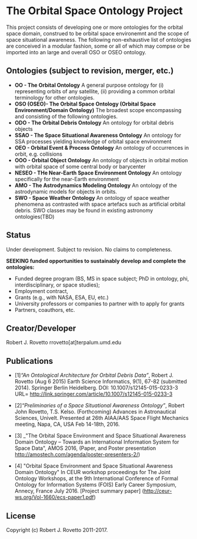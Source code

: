 # The Orbital Space Ontology Project
This project consists of developing one or more ontologies for the orbital space domain, construed to be orbital space environemnt and the scope of space situational awareness. The following non-exhaustive list of ontologies are conceived in a modular fashion, some or all of which may compse or be imported into an large and overall OSO or OSEO ontology.  

## Ontologies (subject to revision, merger, etc.)
* **OO - The Orbital Ontology**
  A general purpose ontology for (i) representing orbits of any satellite, (ii) providing a common orbital terminology for other ontologies.
* **OSO (OSEO)- The Orbital Space Ontology (Orbital Space Environment/Domain Ontology)**
  The broadest scope encompassing and consisting of the following ontologies.
* **ODO - The Orbital Debris Ontology**
  An ontology for orbital debris objects
* **SSAO - The Space Situational Awareness Ontology**
  An ontology for SSA processes yielding knowledge of orbital space environment 
* **OEO - Orbital Event & Process Ontology**
  An ontology of occurrences in orbit, e.g. collisions
* **OOO - Orbital Object Ontology**
  An ontology of objects in orbital motion with orbital space of some central body or barycenter
* **NESEO - THe Near-Earth Space Environment Ontology**
  An ontology specifically for the near-Earth environment
* **AMO - The Astrodynamics Modeling Ontology**
  An ontology of the astrodynamic models for objects in orbits. 
* **SWO - Space Weather Ontology**
  An ontology of space weather phenomena as contrasted with space artefacs such as artificial orbital debris. 
  SWO classes may be found in existing astronomy ontologies(TBD) 

## Status
Under development. Subject to revision. No claims to completeness. 

**SEEKING funded opportunities to sustainably develop and complete the ontologies:**
* Funded degree program (BS, MS in space subject; PhD in ontology, phi, interdisciplinary, or space studies); 
* Employment contract, 
* Grants (e.g., with NASA, ESA, EU, etc.)
* University professors or companies to partner with to apply for grants 
* Partners, coauthors, etc.

## Creator/Developer
Robert J. Rovetto
rrovetto[at]terpalum.umd.edu

## Publications
* [1]_“An Ontological Architecture for Orbital Debris Data”_, Robert J. Rovetto (Aug 6 2015) Earth Science Informatics, 9(1), 67-82 (submitted 2014). Springer Berlin Heidelberg. DOI: 10.1007/s12145-015-0233-3 
URL= http://link.springer.com/article/10.1007/s12145-015-0233-3

* [2]_“Preliminaries of a Space Situational Awareness Ontology”_, Robert John Rovetto, T.S. Kelso. (Forthcoming) Advances in Astronautical Sciences, Univelt. Presented at 26th AIAA/AAS Space Flight Mechanics meeting, Napa, CA, USA Feb 14-18th, 2016.

* [3] _"The Orbital Space Environment and Space Situational Awareness Domain Ontology – Towards an International Information System for Space Data", AMOS 2016, (Paper, and Poster presentation http://amostech.com/agenda/poster-presenters-2/)

* [4] "Orbital Space Environment and Space Situational Awareness Domain Ontology" In CEUR workshop proceedings for The Joint Ontology Workshops, at the 9th International Conference of Formal Ontology for Information Systems (FOIS) Early Career Symposium, Annecy, France July 2016. [Project summary paper] (http://ceur-ws.org/Vol-1660/ecs-paper1.pdf)


## License
Copyright (c) Robert J. Rovetto 2011-2017.
